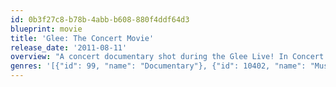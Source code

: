 ```yaml
---
id: 0b3f27c8-b78b-4abb-b608-880f4ddf64d3
blueprint: movie
title: 'Glee: The Concert Movie'
release_date: '2011-08-11'
overview: "A concert documentary shot during the Glee Live! In Concert! summer 2011 tour, featuring song performances and Glee fans' life stories and how the show influenced them."
genres: '[{"id": 99, "name": "Documentary"}, {"id": 10402, "name": "Music"}, {"id": 10751, "name": "Family"}]'
---
```

